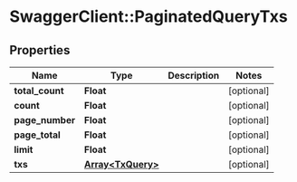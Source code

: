 # SwaggerClient::PaginatedQueryTxs

## Properties
Name | Type | Description | Notes
------------ | ------------- | ------------- | -------------
**total_count** | **Float** |  | [optional] 
**count** | **Float** |  | [optional] 
**page_number** | **Float** |  | [optional] 
**page_total** | **Float** |  | [optional] 
**limit** | **Float** |  | [optional] 
**txs** | [**Array&lt;TxQuery&gt;**](TxQuery.md) |  | [optional] 


